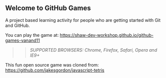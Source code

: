 ## Welcome to GitHub Games

A project based learning activity for people who are getting started with Git and GitHub.

You can play the game at:  https://shaw-dev-workshop.github.io/github-games-vanand11

>> _*SUPPORTED BROWSERS*: Chrome, Firefox, Safari, Opera and IE9+_

This fun open source game was cloned from: https://github.com/jakesgordon/javascript-tetris
